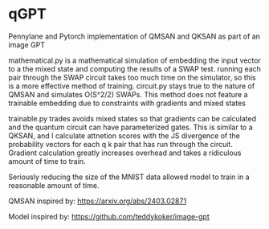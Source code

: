 # qGPT

Pennylane and Pytorch implementation of QMSAN and QKSAN as part of an image GPT

mathematical.py is a mathematical simulation of embedding the input vector to a the mixed state and computing the results of a SWAP test. running each pair through the SWAP circuit takes too much time on the simulator, so this is a more effective method of training. circuit.py stays true to the nature of QMSAN and simulates O(S^2/2) SWAPs. This method does not feature a trainable embedding due to constraints with gradients and mixed states

trainable.py trades avoids mixed states so that gradients can be calculated and the quantum circuit can have parameterized gates. This is similar to a QKSAN, and I calculate attnetion scores with the JS divergence of the probability vectors for each q k pair that has run through the circuit. Gradient calculation greatly increases overhead and takes a ridiculous amount of time to train.

Seriously reducing the size of the MNIST data allowed model to train in a reasonable amount of time.

QMSAN inspired by: https://arxiv.org/abs/2403.02871

Model inspired by: https://github.com/teddykoker/image-gpt

